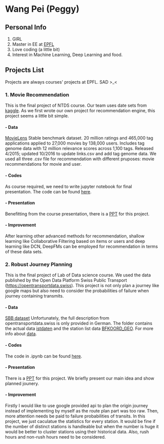 # Wang Pei (Peggy)

## Personal Info
1. GIRL
2. Master in EE at [EPFL](https://www.epfl.ch/)
3. Love coding (a little bit)
4. Interest in Machine Learning, Deep Learning and food.

## Projects List
Projects are always courses' projects at EPFL. SAD >_<
### 1. Movie Recommendation
This is the final project of NTDS course. Our team uses date sets from [kaggle](kaggle.com). As we first wrote our own project for recommendation engine, this project seems a little bit simple. 
#### - Data
[MovieLens](https://grouplens.org/datasets/movielens/20m/)
Stable benchmark dataset. 20 million ratings and 465,000 tag applications applied to 27,000 movies by 138,000 users. Includes tag genome data with 12 million relevance scores across 1,100 tags. Released 4/2015; updated 10/2016 to update links.csv and add tag genome data.
We used all three .csv file for recommendation with different pruposes: movie recommendations for movie and user.
#### - Codes
As course required, we need to write jupyter notebook for final presentation. The code can be found [here](https://github.com/peggy95/movie_recommendation/tree/master/code).
#### - Presentation
Benefitting from the course presentation, there is a [PPT](https://github.com/peggy95/movie_recommendation/blob/master/ppt.key) for this project.
#### - Improvement
After learning other advanced methods for recommendation, shallow learning like Collaborative Filtering based on items or users and deep learning like DCN, DeepFMs can be employed for recommendation in terms of these data sets. 

### 2. Robust Journey Planning
This is the final project of Lab of Data science course. We used the data published by the Open Data Platform Swiss Public Transport (<https://opentransportdata.swiss>). This project is not only plan a journey like google maps but also need to consider the probabilities of failure when journey containing transmits.
#### - Data
[SBB dataset](<https://opentransportdata.swiss>)
Unfortunately, the full description from opentransportdata.swiss is only provided in German. The folder contains the actual data [istdaten](<https://opentransportdata.swiss/en/dataset/istdaten>) and the station list data [BFKOORD_GEO](https://opentransportdata.swiss/de/cookbook/hafas-rohdaten-format-hrdf/#Abgrenzung). For more info about [data](https://github.com/peggy95/route_planning/edit/master).
#### - Codes
The code in .ipynb can be found [here](https://github.com/peggy95/route_planning/blob/master/final_deliverable.ipynb).
#### - Presentation
There is a [PPT](https://github.com/peggy95/route_planning/blob/master/presentation_Dslab.pdf) for this project. We briefly present our main idea and show planned jounery.
#### - Improvement
Firstly I would like to use google provided api to plan the origin journey instead of implementing by myself as the route plan part was too raw. Then, more attention needs be paid to failure probabilities of transits. In this project, we just caculatue the statistics for every station. It would be fine if the number of distinct stations is handleable but when the number is huge it would be better to cluster stations using their historical data. Also, rush hours and non-rush hours need to be considered.
